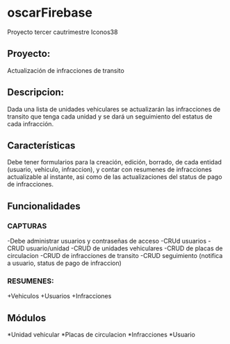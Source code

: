 # oscarFirebase
Proyecto tercer cautrimestre Iconos38


## Proyecto:
Actualización de infracciones de transito

## Descripcion:
Dada una lista de unidades vehiculares se actualizarán las 
infracciones de transito que tenga cada unidad y se dará un 
seguimiento del estatus de cada infracción.

## Características
Debe tener formularios para la creación, edición, borrado, de cada 
entidad (usuario, vehiculo, infraccion), y contar con resumenes 
de infracciones actualizable al instante, asi como de las 
actualizaciones del status de pago de infracciones.

## Funcionalidades
### CAPTURAS
-Debe administrar usuarios y contraseñas de acceso
-CRUd usuarios
-CRUD usuario/unidad
-CRUD de unidades vehiculares
-CRUD de placas de circulacion
-CRUD de infracciones de transito
-CRUD seguimiento (notifica a usuario, status de pago de infraccion)
### RESUMENES:
+Vehiculos
+Usuarios
+Infracciones

## Módulos
*Unidad vehicular
*Placas de circulacion
*Infracciones
*Usuario
